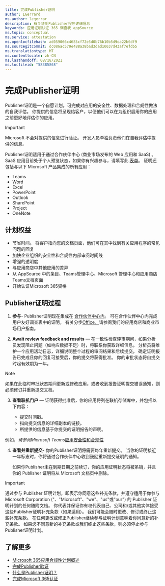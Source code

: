 ```yaml
---
title: 完成Publisher证明
author: LGerrard
ms.author: legerrar
description: 有关证明Publisher程序详细信息
keywords: 应用证明认证 365 调查表 appSource
ms.topic: conceptual
ms.service: attestation
ms.openlocfilehash: ad059066c4685cf72e5d0b76b10b5d9ca22b6df9
ms.sourcegitcommit: dc086ac579e488a38bad3dad10037d43af7efd55
ms.translationtype: MT
ms.contentlocale: zh-CN
ms.lasthandoff: 08/18/2021
ms.locfileid: "58385868"
---
```

# <a name="complete-publisher-attestation"></a>完成Publisher证明

Publisher证明是一个自愿计划，可完成对应用的安全性、数据处理和合规性做法的自我评估。 你提供的信息将呈现给客户，以便他们可以在为组织启用你的应用之前更好地评估你的应用。 

> [!IMPORTANT]
> Microsoft 不会对提供的信息进行验证。 开发人员单独负责他们在自我评估中提供的信息。 

Publisher证明适用于通过合作伙伴中心 (商业市场发布的 Web 应用和 SaaS) 。 SaaS 应用目前处于个人预览状态，如果你有兴趣参与，请填写此 [表单](https://customervoice.microsoft.com/Pages/ResponsePage.aspx?id=v4j5cvGGr0GRqy180BHbR4cf3qxCU_RNtqjCSalFdSFUNDMzTVJKR0wzTEJRSFJVSk9OQUlOV0RJSyQlQCN0PWcu)。 证明还包括与以下 Microsoft 产品集成的所有应用：
- Teams
- Word
- Excel
- PowerPoint 
- Outlook
- SharePoint
- Project
- OneNote


## <a name="program-benefits"></a>计划权益
- 节省时间。 将客户指向您的文档页面，他们可在其中找到有关应用程序的常见问题的回复
- 加快企业组织的安全性和合规性内部审阅时间线
- 增强的透明度
- 与应用商店中其他应用的差异 
- 从 AppSource 中的条目、Teams管理中心、Microsoft 管理中心和应用商店Teams文档页面 
- 开始认证Microsoft 365资格
 

## <a name="publisher-attestation-process"></a>Publisher证明过程

1. **参与**- Publisher证明现在集成在 [合作伙伴中心内](https://partner.microsoft.com)。 可在合作伙伴中心内完成用户友好调查表中的证明。 有关分步[Office，](https://docs.microsoft.com/microsoft-365-app-certification/docs/userguide)请参阅我们的应用商店和商业[](https://docs.microsoft.com/en-us/microsoft-365-app-certification/docs/saasuserguide)市场用户指南。

2. **Await review feedback and results** — 在一致性检查评审期间，如果分析员发现阻止问题（如响应数据不足）时，将联系你获取详细信息。 分析员将维护一个应用活动日志，详细说明整个过程的审阅结果和后续提交。 确定证明报告已完成且你的回复可接受后，你的提交将获得批准。 你的审批状态将自提交时起有效期为一年。

> [!NOTE]
> 如果在此临时审批状态期间更新或修改应用，或者收到报告证明提交错误通知，则必须修订并重新提交文档。

3. **查看联机门户** — 证明获得批准后，你的应用将列在联机存储库中，并包括以下内容：

   - 提交时间戳。
   - 指向提交信息的详细副本的链接。
   - 所提供的信息基于你提交的证明报告的声明。

例如，*请参阅Microsoft Teams*[应用安全性和合规性](../teams/teams-apps.md)

4. **查看并重新提交**- 你的Publisher证明将需要每年重新提交。 当你的证明接近一年标志时，你将通过合作伙伴中心收到鼓励重新提交证明的通知。 

   如果你Publisher未在到期日期之前续订，你的应用证明状态将被吊销，并且你的 Publisher 证明将从 Microsoft 文档页中删除。 

>[!IMPORTANT]
>通过参与 Publisher 证明计划，即表示你同意这些补充条款，并遵守适用于你参与 Microsoft Corporation ("、"Microsoft"、"we"、"us"或"our") 的 Publisher 证明计划的任何随附文档。 你代表并保证你有权代表自己、公司和/或其他实体接受这些Publisher证明补充条款（如果适用）。 我们可能会随时更改、修订或终止这些补充条款。 在任何更改或修正Publisher继续参与证明计划意味着你同意新的补充条款。 如果您不同意新的补充条款或我们终止这些条款，则必须停止参与Publisher证明计划。

## <a name="learn-more"></a>了解更多

* [Microsoft 365应用合规性计划概述](~/overview.md)  
* [完成Publisher验证](https://docs.microsoft.com/azure/active-directory/develop/mark-app-as-publisher-verified)  
* [什么是Publisher证明？](~/docs/enterprise-app-attestation-guide.md)  
* [完成Microsoft 365认证](~/docs/certification.md)
